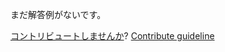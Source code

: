 
まだ解答例がないです。

[コントリビュートしませんか](https://github.com/BFEdev/BFE.dev-solutions/blob/main/quiz/promise-all-ii_ja.md)?  [Contribute guideline](https://github.com/BFEdev/BFE.dev-solutions#how-to-contribute)

